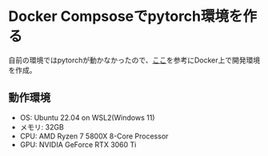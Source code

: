 # Docker Compsoseでpytorch環境を作る

自前の環境ではpytorchが動かなかったので、[ここ](https://qiita.com/kekekekenta/items/d0d64688c889b860beba)を参考にDocker上で開発環境を作成。

## 動作環境

- OS: Ubuntu 22.04 on WSL2(Windows 11)
- メモリ: 32GB
- CPU: AMD Ryzen 7 5800X 8-Core Processor
- GPU: NVIDIA GeForce RTX 3060 Ti
